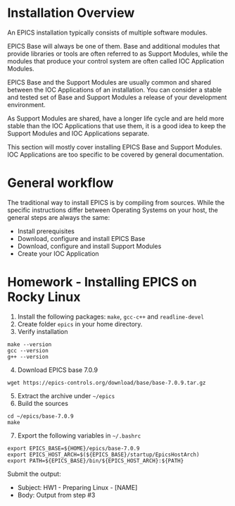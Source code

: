 # Installation Overview

An EPICS installation typically consists of multiple software modules.

EPICS Base will always be one of them. Base and additional modules that provide libraries or tools are often referred to as Support Modules, while the modules that produce your control system are often called IOC Application Modules.

EPICS Base and the Support Modules are usually common and shared between the IOC Applications of an installation. You can consider a stable and tested set of Base and Support Modules a release of your development environment.

As Support Modules are shared, have a longer life cycle and are held more stable than the IOC Applications that use them, it is a good idea to keep the Support Modules and IOC Applications separate.

This section will mostly cover installing EPICS Base and Support Modules. IOC Applications are too specific to be covered by general documentation.

# General workflow
The traditional way to install EPICS is by compiling from sources. While the specific instructions differ between Operating Systems on your host, the general steps are always the same:
* Install prerequisites
* Download, configure and install EPICS Base
* Download, configure and install Support Modules
* Create your IOC Application

 
# Homework - Installing EPICS on Rocky Linux
1. Install the following packages: `make`, `gcc-c++` and `readline-devel`
2. Create folder `epics` in your home directory.
3. Verify installation
```
make --version
gcc --version
g++ --version
```
4. Download EPICS base 7.0.9
```linux
wget https://epics-controls.org/download/base/base-7.0.9.tar.gz
```
5. Extract the archive under `~/epics`
6. Build the sources
```
cd ~/epics/base-7.0.9
make
```
7. Export the following variables in `~/.bashrc`
```
export EPICS_BASE=${HOME}/epics/base-7.0.9
export EPICS_HOST_ARCH=$(${EPICS_BASE}/startup/EpicsHostArch)
export PATH=${EPICS_BASE}/bin/${EPICS_HOST_ARCH}:${PATH}
```

Submit the output:
* Subject: HW1 - Preparing Linux - [NAME]
* Body: Output from step #3

